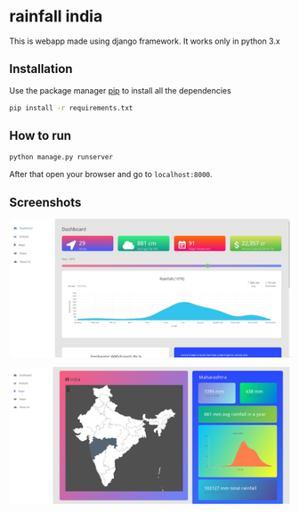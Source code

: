 # rainfall india

This is webapp made using django framework.
It works only in python 3.x

## Installation

Use the package manager [pip](https://pip.pypa.io/en/stable/)  to install all the dependencies

```bash
pip install -r requirements.txt
```

## How to run

```bash
python manage.py runserver
```
After that open your browser and go to `localhost:8000`. 

## Screenshots

![Alt text](/screenshots/1.jpg?raw=true "Screenshot 1")



![Alt text](/screenshots/2.jpg?raw=true "Screenshot 2")

